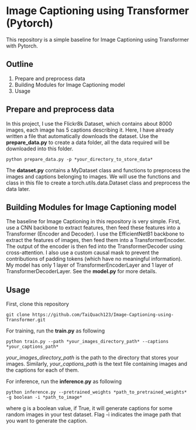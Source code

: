 # Image Captioning using Transformer (Pytorch)
This repository is a simple baseline for Image Captioning using Transformer with Pytorch. 
## Outline
1. Prepare and preprocess data
2. Building Modules for Image Captioning model
3. Usage

## Prepare and preprocess data
In this project, I use the Flickr8k Dataset, which contains about 8000 images, each image has 5 captions describing it. Here, I have already written a file that automatically downloads the dataset.
Use the **prepare_data.py** to create a data folder, all the data required will be downloaded into this folder.
```
python prepare_data.py -p *your_directory_to_store_data*
```
The **dataset.py** contains a MyDataset class and functions to preprocess the images and captions belonging to images. We will use the functions and class in this file to create a torch.utils.data.Dataset class and preprocess the data later.

## Building Modules for Image Captioning model
The baseline for Image Captioning in this repository is very simple. First, use a CNN backbone to extract features, then feed these features into a Transformer (Encoder and Decoder). 
I use the EfficientNetB1 backbone to extract the features of images, then feed them into a TransformerEncoder. The output of the encoder is then fed into the TransformerDecoder using cross-attention. I also use a custom causal mask to prevent the contributions of padding tokens (which have no meaningful information). My model has only 1 layer of TransformerEncoderLayer and 1 layer of TransformerDecoderLayer.
See the **model.py** for more details.

## Usage
First, clone this repository
```
git clone https://github.com/TaiQuach123/Image-Captioning-using-Transformer.git
```
For training, run the **train.py** as following
```
python train.py --path *your_images_directory_path* --captions *your_captions_path*
```
*your_images_directory_path* is the path to the directory that stores your images. Similarly, *your_captions_path* is the text file containing images and the captions for each of them.


For inference, run the **inference.py** as following
```
python inference.py --pretrained_weights *path_to_pretrained_weights* -g boolean -i *path_to_image*
```
where g is a boolean value, if True, it will generate captions for some random images in your test dataset. Flag -i indicates the image path that you want to generate the caption.

